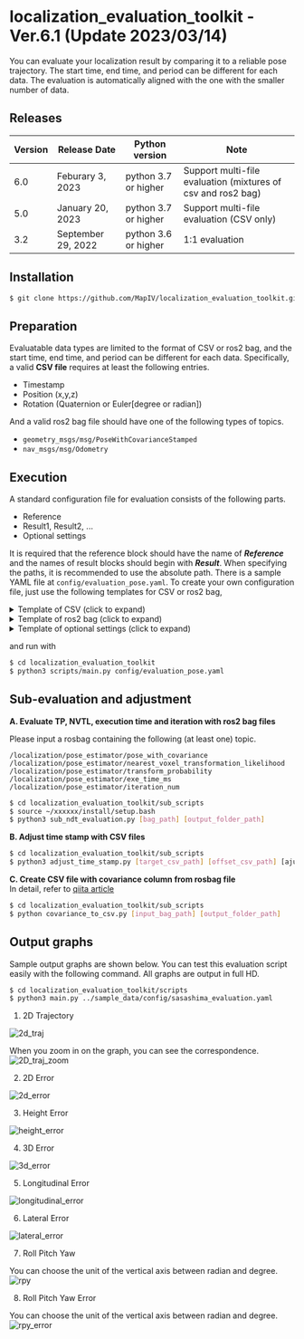 # localization_evaluation_toolkit -Ver.6.1 (Update 2023/03/14)
You can evaluate your localization result by comparing it to a reliable pose trajectory.
The start time, end time, and period can be different for each data.
The evaluation is automatically aligned with the one with the smaller number of data.

## Releases
| Version | Release Date       | Python version       | Note                                                         |
| ------- | ------------------ | -------------------- | ------------------------------------------------------------ |
| 6.0     | Feburary 3, 2023   | python 3.7 or higher | Support multi-file evaluation (mixtures of csv and ros2 bag) |
| 5.0     | January 20, 2023   | python 3.7 or higher | Support multi-file evaluation (CSV only)                     |
| 3.2     | September 29, 2022 | python 3.6 or higher | 1:1 evaluation                                               |

## Installation

```sh
$ git clone https://github.com/MapIV/localization_evaluation_toolkit.git
```

## Preparation

Evaluatable data types are limited to the format of CSV or ros2 bag, and the start time, end time, and period can be different for each data.
Specifically, a valid **CSV file** requires at least the following entries.

- Timestamp
- Position (x,y,z)
- Rotation (Quaternion or Euler[degree or radian])

And a valid ros2 bag file should have one of the following types of topics.

- `geometry_msgs/msg/PoseWithCovarianceStamped`
- `nav_msgs/msg/Odometry`

## Execution

A standard configuration file for evaluation consists of the following parts.

- Reference
- Result1, Result2, ...
- Optional settings

It is required that the reference block should have the name of ***Reference*** and the names of result blocks should begin with ***Result***.
When specifying the paths, it is recommended to use the absolute path.
There is a sample YAML file at `config/evaluation_pose.yaml`.
To create your own configuration file, just use the following templates for CSV or ros2 bag,

<details>
<summary>Template of CSV (click to expand)</summary>

```yaml
Reference/Result:
  ## Auxiliary info
  label: any
  type: 0 # [0]: csv, [1]: ros2bag
  path: /path/to/csv

  ## Time
  separate_time_stamp: false # [true]:Set secs_stamp_column and nsecs_stamp_column / [false]:Set stamp_column
  #--------true--------#
  secs_stamp_column: 2
  nsecs_stamp_column: 3
  #--------false-------#
  stamp_column: 0

  ## Position
  x_column: 1
  y_column: 2
  z_column: 3

  ## Rotation
  use_quaternion: false # [true]:Set Quaternion / [false]:Set Euler
  #--------true--------#
  # Quaternion
  ori_x_column: 8
  ori_y_column: 9
  ori_z_column: 10
  ori_w_column: 11
  #--------false-------#
  # Euler
  use_radian: true # [true]:radian / [false]:degree
  roll_column: 4
  pitch_column: 5
  yaw_column: 6

  ## TF
  tf_time: 0   # [s]
  tf_x: 0      # [m]
  tf_y: 0      # [m]
  tf_z: 0      # [m]
  tf_roll: 0   # [rad]
  tf_pitch: 0  # [rad]
  tf_yaw: 0    # [rad]
  inv_roll: 1  # 1 or -1
  inv_pitch: 1 # 1 or -1
  inv_yaw: 1   # 1 or -1

  # Display ellipse (put 2D covariance in result file)
  display_ellipse: false
  covariance_xx_column: 10
  covariance_xy_column: 11
  covariance_yx_column: 12
  covariance_yy_column: 13
```

</details>

<details>
<summary>Template of ros2 bag (click to expand)</summary>

```yaml
Reference/Result:
  ## Auxiliary info
  label: any
  type: 1 # [0]: csv, [1]: ros2bag
  path: /path/to/ros2bag

  ## Rosbag info
  topic_name: /localization/pose_estimator/pose_with_covariance
  storage_id: sqlite3
  serialization_format: cdr

  ## TF
  tf_time: 0   # [s]
  tf_x: 0      # [m]
  tf_y: 0      # [m]
  tf_z: 0      # [m]
  tf_roll: 0   # [rad]
  tf_pitch: 0  # [rad]
  tf_yaw: 0    # [rad]
  inv_roll: 1  # 1 or -1
  inv_pitch: 1 # 1 or -1
  inv_yaw: 1   # 1 or -1

  # Display ellipse (put 2D covariance in result file)
  display_ellipse: false # use PoseWithCovarianceStamped tyep topic in result data
```

</details>

<details>
<summary>Template of optional settings (click to expand)</summary>

```yaml
# Horizontal axis
axis_type: 0   # [0]:time, [1]:distance
degree_type: 0 # [0]:radian, [1]:degree

# Trajectory graph dilution
dilution_step: 10 # at least 1, the larger the sparser for better performance

# Trajectory graph numbering
progress_info: 0 # [0]:off, [1]:number, [2]:time, [3]:ros time, [4]:distance
interval: 0      # progress_info is [2]:second, [3]:second, [4]:meter

# Font
title_font_size: 14 
label_font_size: 10
ticks_font_size: 8

# Save
save_figures: true
save_extension_type: png # without "."
save_dataframe: true
output_directory: /path/to/output/directory

use_lerp: false
```

</details>

and run with

```sh
$ cd localization_evaluation_toolkit
$ python3 scripts/main.py config/evaluation_pose.yaml
```

## Sub-evaluation and adjustment

**A. Evaluate TP, NVTL, execution time and iteration with ros2 bag files**

Please input a rosbag containing the following (at least one) topic.
```
/localization/pose_estimator/pose_with_covariance
/localization/pose_estimator/nearest_voxel_transformation_likelihood
/localization/pose_estimator/transform_probability
/localization/pose_estimator/exe_time_ms
/localization/pose_estimator/iteration_num
```

```sh
$ cd localization_evaluation_toolkit/sub_scripts
$ source ~/xxxxxx/install/setup.bash
$ python3 sub_ndt_evaluation.py [bag_path] [output_folder_path]
```

**B. Adjust time stamp with CSV files**
```sh
$ cd localization_evaluation_toolkit/sub_scripts
$ python3 adjust_time_stamp.py [target_csv_path] [offset_csv_path] [ajust_time_stamp.yaml path] [output_folder_path]
```

**C. Create CSV file with covariance column from rosbag file**  
In detail, refer to [qiita article](https://qiita.com/koki2022/items/148d56e0f8eee45a0a62)
```sh
$ cd localization_evaluation_toolkit/sub_scripts
$ python covariance_to_csv.py [input_bag_path] [output_folder_path]
```

## Output graphs
Sample output graphs are shown below. You can test this evaluation script easily with the following command. All graphs are output in full HD.
```sh
$ cd localization_evaluation_toolkit/scripts
$ python3 main.py ../sample_data/config/sasashima_evaluation.yaml
```

1. 2D Trajectory

![2d_traj](/sample_data/output_sample/2d_trajectory.png)

When you zoom in on the graph, you can see the correspondence.
![2D_traj_zoom](/sample_data/output_sample/2d_trajectory_zoom.png)

2. 2D Error

![2d_error](/sample_data/output_sample/2d_error.png)

3. Height Error

![height_error](/sample_data/output_sample/height_error.png)

4. 3D Error

![3d_error](/sample_data/output_sample/3d_error.png)

5. Longitudinal Error

![longitudinal_error](/sample_data/output_sample/longitudinal_error.png)

6. Lateral Error

![lateral_error](/sample_data/output_sample/lateral_error.png)

7. Roll Pitch Yaw

You can choose the unit of the vertical axis between radian and degree.
![rpy](/sample_data/output_sample/rpy.png)

8. Roll Pitch Yaw Error

You can choose the unit of the vertical axis between radian and degree.
![rpy_error](/sample_data/output_sample/rpy_error.png)
